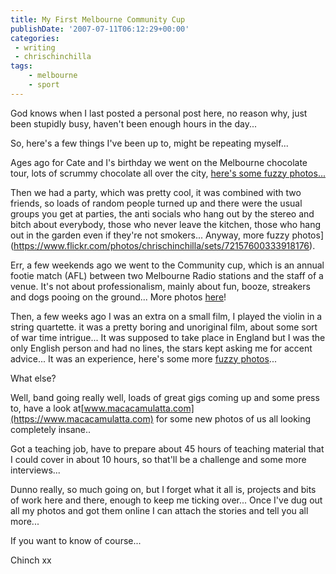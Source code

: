 ```yaml
---
title: My First Melbourne Community Cup
publishDate: '2007-07-11T06:12:29+00:00'
categories:
 - writing
 - chrischinchilla
tags:
    - melbourne
    - sport
---
```


God knows when I last posted a personal post here, no reason why, just been stupidly busy, haven't been enough hours in the day...

So, here's a few things I've been up to, might be repeating myself...

Ages ago for Cate and I's birthday we went on the Melbourne chocolate tour, lots of scrummy chocolate all over the city, [here's some fuzzy photos...](https://www.flickr.com/photos/chrischinchilla/sets/72157600333918177)

Then we had a party, which was pretty cool, it was combined with two friends, so loads of random people turned up and there were the usual groups you get at parties, the anti socials who hang out by the stereo and bitch about everybody, those who never leave the kitchen, those who hang out in the garden even if they're not smokers... Anyway, more fuzzy photos](https://www.flickr.com/photos/chrischinchilla/sets/72157600333918176).

Err, a few weekends ago we went to the Community cup, which is an annual footie match (AFL) between two Melbourne Radio stations and the staff of a venue. It's not about professionalism, mainly about fun, booze, streakers and dogs pooing on the ground... More photos [here](https://www.flickr.com/photos/chrischinchilla/sets/72157600463226509)!

Then, a few weeks ago I was an extra on a small film, I played the violin in a string quartette. it was a pretty boring and unoriginal film, about some sort of war time intrigue... It was supposed to take place in England but I was the only English person and had no lines, the stars kept asking me for accent advice... It was an experience, here's some more [fuzzy photos](https://www.flickr.com/photos/chrischinchilla/sets/72157600743605093)...

What else?

Well, band going really well, loads of great gigs coming up and some press to, have a look at[www.macacamulatta.com](https://www.macacamulatta.com) for some new photos of us all looking completely insane..

Got a teaching job, have to prepare about 45 hours of teaching material that I could cover in about 10 hours, so that'll be a challenge and some more interviews...

Dunno really, so much going on, but I forget what it all is, projects and bits of work here and there, enough to keep me ticking over... Once I've dug out all my photos and got them online I can attach the stories and tell you all more...

If you want to know of course...

Chinch xx
